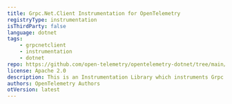 ```yaml
---
title: Grpc.Net.Client Instrumentation for OpenTelemetry
registryType: instrumentation
isThirdParty: false
language: dotnet
tags:
    - grpcnetclient
    - instrumentation
    - dotnet
repo: https://github.com/open-telemetry/opentelemetry-dotnet/tree/main/src/OpenTelemetry.Instrumentation.GrpcNetClient
license: Apache 2.0
description: This is an Instrumentation Library which instruments Grpc.Net.Client and collects traces about outgoing gRPC requests.
authors: OpenTelemetry Authors
otVersion: latest
---
```

